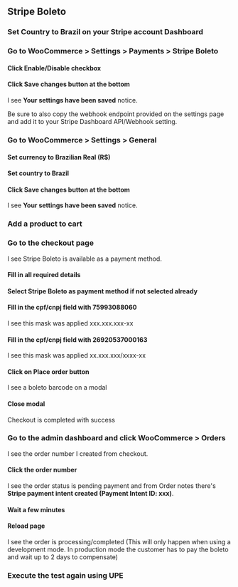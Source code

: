 ## Stripe Boleto

### Set Country to Brazil on your Stripe account Dashboard

### Go to WooCommerce > Settings > Payments > Stripe Boleto

#### Click Enable/Disable checkbox

#### Click Save changes button at the bottom

I see **Your settings have been saved** notice.

Be sure to also copy the webhook endpoint provided on the settings page and add it to your Stripe Dashboard API/Webhook setting.

### Go to WooCommerce > Settings > General

#### Set currency to Brazilian Real (R$)

#### Set country to Brazil

#### Click Save changes button at the bottom

I see **Your settings have been saved** notice.

### Add a product to cart

### Go to the checkout page

I see Stripe Boleto is available as a payment method.

#### Fill in all required details

#### Select Stripe Boleto as payment method if not selected already

#### Fill in the cpf/cnpj field with 75993088060

I see this mask was applied xxx.xxx.xxx-xx

#### Fill in the cpf/cnpj field with 26920537000163

I see this mask was applied xx.xxx.xxx/xxxx-xx

#### Click on **Place order** button

I see a boleto barcode on a modal

#### Close modal

Checkout is completed with success

### Go to the admin dashboard and click WooCommerce > Orders

I see the order number I created from checkout.

#### Click the order number

I see the order status is pending payment and from Order notes there's **Stripe payment intent created (Payment Intent ID: xxx)**.

#### Wait a few minutes

#### Reload page
I see the order is processing/completed (This will only happen when using a development mode. In production mode the customer has to pay the boleto and wait up to 2 days to compensate)

### Execute the test again using UPE
